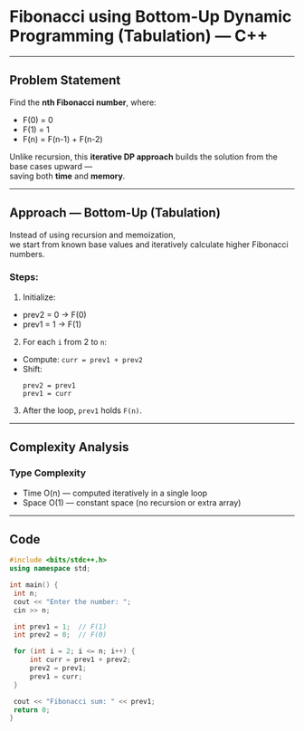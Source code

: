 #  Fibonacci using Bottom-Up Dynamic Programming (Tabulation) — C++

---

##  Problem Statement

Find the **nth Fibonacci number**, where:

- F(0) = 0
- F(1) = 1
- F(n) = F(n-1) + F(n-2)


Unlike recursion, this **iterative DP approach** builds the solution from the base cases upward —  
saving both **time** and **memory**.

---

##  Approach — Bottom-Up (Tabulation)

Instead of using recursion and memoization,  
we start from known base values and iteratively calculate higher Fibonacci numbers.

### Steps:
1. Initialize:
- prev2 = 0 → F(0)
- prev1 = 1 → F(1)

2. For each `i` from 2 to `n`:
- Compute: `curr = prev1 + prev2`
- Shift:
  ```
  prev2 = prev1
  prev1 = curr
  ```
3. After the loop, `prev1` holds `F(n)`.

---

## Complexity Analysis
### Type	Complexity
- Time	O(n) — computed iteratively in a single loop
- Space	O(1) — constant space (no recursion or extra array)
---

## Code

```cpp
#include <bits/stdc++.h>
using namespace std;

int main() {
 int n;
 cout << "Enter the number: ";
 cin >> n;

 int prev1 = 1;  // F(1)
 int prev2 = 0;  // F(0)

 for (int i = 2; i <= n; i++) {
     int curr = prev1 + prev2;
     prev2 = prev1;
     prev1 = curr;
 }

 cout << "Fibonacci sum: " << prev1;
 return 0;
}


